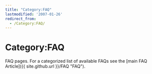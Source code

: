 ```yaml
---
title: "Category:FAQ"
lastmodified: '2007-01-26'
redirect_from:
  - /Category:FAQ/
---
```


Category:FAQ
============

FAQ pages. For a categorized list of available FAQs see the [main FAQ Article]({{ site.github.url }}/FAQ "FAQ").

